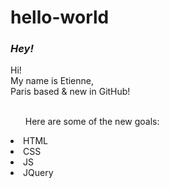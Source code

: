 # hello-world
<h3><i>Hey!</i></h3>
Hi! 
<br>
My name is Etienne, <br>Paris based & new in GitHub!
<br>
<br>
<ul>Here are some of the new goals:</ul>
<li>HTML</li>
<li>CSS</li>
<li>JS</li>
<li>JQuery</li>
